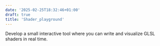 ```yaml
---
date: '2025-02-25T18:32:46+01:00'
draft: true
title: 'Shader_playground'
---
```

Develop a small interactive tool where you can write and visualize GLSL shaders in real time.